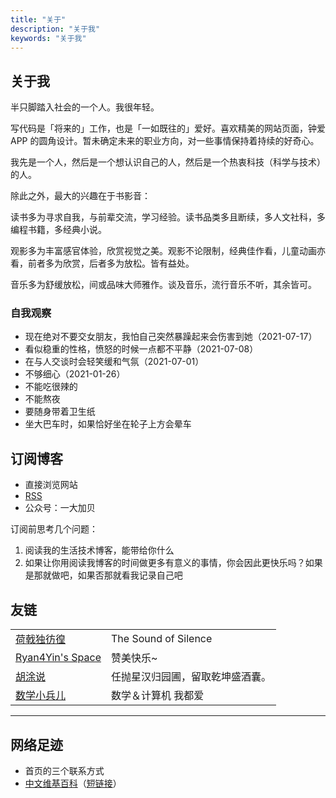 ```yaml
---
title: "关于"
description: "关于我"
keywords: "关于我"
---
```


## 关于我

半只脚踏入社会的一个人。我很年轻。

写代码是「将来的」工作，也是「一如既往的」爱好。喜欢精美的网站页面，钟爱 APP 的圆角设计。暂未确定未来的职业方向，对一些事情保持着持续的好奇心。

我先是一个人，然后是一个想认识自己的人，然后是一个热衷科技（科学与技术）的人。

除此之外，最大的兴趣在于书影音：

读书多为寻求自我，与前辈交流，学习经验。读书品类多且断续，多人文社科，多编程书籍，多经典小说。

观影多为丰富感官体验，欣赏视觉之美。观影不论限制，经典佳作看，儿童动画亦看，前者多为欣赏，后者多为放松。皆有益处。

音乐多为舒缓放松，间或品味大师雅作。谈及音乐，流行音乐不听，其余皆可。

### 自我观察

- 现在绝对不要交女朋友，我怕自己突然暴躁起来会伤害到她（2021-07-17）
- 看似稳重的性格，愤怒的时候一点都不平静（2021-07-08）
- 在与人交谈时会轻笑缓和气氛（2021-07-01）
- 不够细心（2021-01-26）
- 不能吃很辣的
- 不能熬夜
- 要随身带着卫生纸
- 坐大巴车时，如果恰好坐在轮子上方会晕车

## 订阅博客

- 直接浏览网站
- [RSS](https://blog.yidajiabei.xyz/index.xml)
- 公众号：一大加贝

订阅前思考几个问题：

1. 阅读我的生活技术博客，能带给你什么
2. 如果让你用阅读我博客的时间做更多有意义的事情，你会因此更快乐吗？如果是那就做吧，如果否那就看我记录自己吧

## 友链

|||
|---|---|
 [荷戟独彷徨](https://guanqr.com) | The Sound of Silence
 [Ryan4Yin's Space](https://ryan4yin.space/) | 赞美快乐~
 [胡涂说](https://hutusi.com/) | 任抛星汉归园圃，留取乾坤盛酒囊。
 [数学小兵儿](https://matnoble.me/) | 数学＆计算机 我都爱

---

## 网络足迹

- 首页的三个联系方式
- [中文维基百科](https://zh.wikipedia.org/wiki/User:Tianheg)（[短链接](https://w.wiki/43iP)）

<footer>
<script src="https://giscus.app/client.js"
        data-repo="tianheg/blog"
        data-repo-id="MDEwOlJlcG9zaXRvcnkyNzY5Mjk1OTM="
        data-category="Comments"
        data-category-id="DIC_kwDOEIGcOc4B-9dV"
        data-mapping="title"
        data-reactions-enabled="1"
        data-emit-metadata="0"
        data-theme="light"
        crossorigin="anonymous"
        async>
</script>
</footer>
